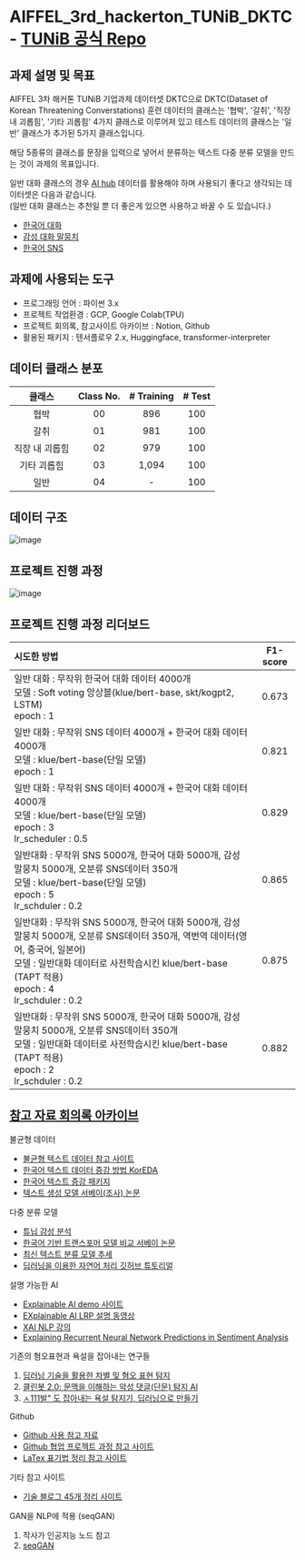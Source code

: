# AIFFEL_3rd_hackerton_TUNiB_DKTC - [TUNiB 공식 Repo](https://github.com/tunib-ai/DKTC)
## 과제 설명 및 목표
AIFFEL 3차 해커톤 TUNiB 기업과제 데이터셋 DKTC으로 DKTC(Dataset of Korean Threatening Converstations)
훈련 데이터의 클래스는 '협박', '갈취', '직장 내 괴롭힘', '기타 괴롭힘' 4가지 클래스로 이루어져 있고 테스트 데이터의 클래스는 '일반' 클래스가 추가된 5가지 클래스입니다.

해당 5종류의 클래스를 문장을 입력으로 넣어서 분류하는 텍스트 다중 분류 모델을 만드는 것이 과제의 목표입니다.

일반 대화 클래스의 경우 [AI hub](https://aihub.or.kr/aihub-data/natural-language/about) 데이터를 활용해야 하며 사용되기 좋다고 생각되는 데이터셋은 다음과 같습니다.  
(일반 대화 클래스는 추천일 뿐 더 좋은게 있으면 사용하고 바꿀 수 도 있습니다.)
- [한국어 대화](https://aihub.or.kr/aidata/85)
- [감성 대화 말뭉치](https://aihub.or.kr/aidata/7978)
- [한국어 SNS](https://aihub.or.kr/aidata/30718)

## 과제에 사용되는 도구
- 프로그래밍 언어 : 파이썬 3.x
- 프로젝트 작업환경 : GCP, Google Colab(TPU)
- 프로젝트 회의록, 참고사이트 아카이브 : Notion, Github
- 활용된 패키지 : 텐서플로우 2.x, Huggingface, transformer-interpreter

## 데이터 클래스 분포
|클래스|Class No.|# Training|# Test |
|:----:|:------:|:------:|:------------:|
|협박 |00| 896    | 100   |
|갈취  |01|981     | 100 |
|직장 내 괴롭힘  |02|979     |100|
|기타 괴롭힘 |03|1,094      |100|
|일반 |04| - |100|

## 데이터 구조
![image](https://user-images.githubusercontent.com/42150335/149441163-7728a543-5dbd-4fb6-b12f-cae5fc79c6fe.png)

## 프로젝트 진행 과정
![image](https://user-images.githubusercontent.com/51338268/150277973-96b1e4b7-d235-420e-b559-7fee01e9dacf.png)

## 프로젝트 진행 과정 리더보드
|시도한 방법|F1-score|
|:-|:-:|
|일반 대화 : 무작위 한국어 대화 데이터 4000개 </br> 모델 : Soft voting 앙상블(klue/bert-base, skt/kogpt2, LSTM) </br> epoch : 1|0.673|
|일반 대화 : 무작위 SNS 데이터 4000개 + 한국어 대화 데이터 4000개 </br> 모델 : klue/bert-base(단일 모델) </br> epoch : 1|0.821|
|일반 대화 : 무작위 SNS 데이터 4000개 + 한국어 대화 데이터 4000개 </br> 모델 : klue/bert-base(단일 모델) </br> epoch : 3 </br> lr_scheduler : 0.5|0.829|
|일반대화 : 무작위 SNS 5000개, 한국어 대화 5000개, 감성 말뭉치 5000개, 오분류 SNS데이터 350개 </br> 모델 : klue/bert-base(단일 모델) </br> epoch : 5 </br> lr_schduler : 0.2|0.865|
|일반대화 : 무작위 SNS 5000개, 한국어 대화 5000개, 감성 말뭉치 5000개, 오분류 SNS데이터 350개, 역번역 데이터(영어, 중국어, 일본어) </br> 모델 : 일반대화 데이터로 사전학습시킨 klue/bert-base (TAPT 적용) </br> epoch : 4 </br> lr_schduler : 0.2|0.875|
|일반대화 : 무작위 SNS 5000개, 한국어 대화 5000개, 감성 말뭉치 5000개, 오분류 SNS데이터 350개 </br> 모델 : 일반대화 데이터로 사전학습시킨 klue/bert-base (TAPT 적용) </br> epoch : 2 </br> lr_schduler : 0.2|0.882|

## [참고 자료 회의록 아카이브](https://www.notion.so/modulabs/X-AI-6bac1355f3ae449eb339ce870a488675)

불균형 데이터
- [불균형 텍스트 데이터 참고 사이트](https://d2.naver.com/helloworld/7753273)
- [한국어 텍스트 데이터 증강 방법 KorEDA](https://catsirup.github.io/ai/2020/04/28/nlp_data_argumentation_code.html)
- [한국어 텍스트 증강 패키지](https://github.com/jucho2725/ktextaug)
- [텍스트 생성 모델 서베이(조사) 논문](https://arxiv.org/pdf/2105.10311.pdf)
    
다중 분류 모델
- [튜닙 감성 분석](https://www.youtube.com/watch?v=aKKDvdel5O4)
- [한국어 기반 트랜스포머 모델 비교 서베이 논문](https://arxiv.org/pdf/2112.03014.pdf)
- [최신 텍스트 분류 모델 추세](https://paperswithcode.com/sota/text-classification-on-ag-news)
- [딥러닝을 이용한 자연어 처리 깃허브 튜토리얼](https://github.com/ukairia777/tensorflow-nlp-tutorial)
    
설명 가능한 AI
- [Explainable AI demo 사이트](https://lrpserver.hhi.fraunhofer.de/)
- [EXplainable AI LRP 설명 동영상](https://youtu.be/4twkQWYTXpw)
- [XAI NLP 강의](https://www.youtube.com/watch?v=3tnrGe_JA0s)
- [Explaining Recurrent Neural Network Predictions in Sentiment Analysis](https://arxiv.org/abs/1606.07298)
    
기존의 혐오표현과 욕설을 잡아내는 연구들
1. [딥러닝 기술을 활용한 차별 및 혐오 표현 탐지](https://www.koreascience.or.kr/article/JAKO202005653790577.pdf)
2. [클린봇 2.0: 문맥을 이해하는 악성 댓글(단문) 탐지 AI](https://d2.naver.com/helloworld/7753273)
3. [ㅅ111발" 도 잡아내는 욕설 탐지기, 딥러닝으로 만들기](https://www.inven.co.kr/webzine/news/?news=198156)
    
Github
- [Github 사용 참고 자료](https://github.com/sda96/AIFFEL_3rd_hackerton_TUNiB_DKTC/blob/main/reference/git_ref.md)
- [Github 협업 프로젝트 과정 참고 사이트](https://www.freecodecamp.org/news/how-to-use-git-and-github-in-a-team-like-a-pro/)
- [LaTex 표기법 정리 참고 사이트](https://ko.wikipedia.org/wiki/%EC%9C%84%ED%82%A4%EB%B0%B1%EA%B3%BC:TeX_%EB%AC%B8%EB%B2%95)
    
기타 참고 사이트
- [기술 블로그 45개 정리 사이트](https://brunch.co.kr/@sicle-official/35)
    
GAN을 NLP에 적용 (seqGAN)
1. 작사가 인공지능 노드 참고
2. [seqGAN](https://www.koreascience.or.kr/article/CFKO201832073078975.pdf)
